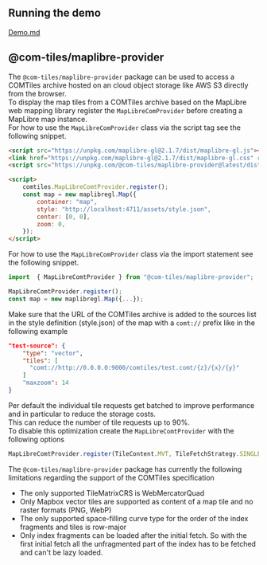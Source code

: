 ## Running the demo

[Demo.md](demo/README.md)

## @com-tiles/maplibre-provider

The `@com-tiles/maplibre-provider` package can be used to access a COMTiles archive hosted on an cloud object storage like AWS S3 directly from the browser.  
To display the map tiles from a COMTiles archive based on the MapLibre web mapping library register 
the `MapLibreComProvider` before creating a MapLibre map instance.  
For how to use the `MapLibreComProvider` class via the script tag see the following snippet.
````html
<script src="https://unpkg.com/maplibre-gl@2.1.7/dist/maplibre-gl.js"></script>
<link href="https://unpkg.com/maplibre-gl@2.1.7/dist/maplibre-gl.css" rel="stylesheet" />
<script src="https://unpkg.com/@com-tiles/maplibre-provider@latest/dist/maplibreComtProvider.js"></script>

<script>
    comtiles.MapLibreComtProvider.register();
    const map = new maplibregl.Map({
        container: "map",
        style: "http://localhost:4711/assets/style.json",
        center: [0, 0],
        zoom: 0,
    });
</script>
````

For how to use the `MapLibreComProvider` class via the import statement see the following snippet.
````js
import  { MapLibreComtProvider } from "@com-tiles/maplibre-provider";

MapLibreComtProvider.register();
const map = new maplibregl.Map({...});
````

Make sure that the URL of the COMTiles archive is added to the sources list in the style definition (style.json) of the map
with a `comt://` prefix like in the following example
````json
"test-source": {
    "type": "vector",
    "tiles": [
      "comt://http://0.0.0.0:9000/comtiles/test.comt/{z}/{x}/{y}"
    ]
    "maxzoom": 14
}
````

Per default the individual tile requests get batched to improve performance and in particular to reduce the storage costs.  
This can reduce the number of tile requests up to 90%.    
To disable this optimization create the `MapLibreComtProvider` with the following options
````js
MapLibreComtProvider.register(TileContent.MVT, TileFetchStrategy.SINGLE);
````

The `@com-tiles/maplibre-provider` package has currently the following limitations regarding the support of the COMTiles specification
- The only supported TileMatrixCRS is WebMercatorQuad 
- Only Mapbox vector tiles are supported as content of a map tile and no raster formats (PNG, WebP)
- The only supported space-filling curve type for the order of the index fragments and tiles is row-major
- Only index fragments can be loaded after the initial fetch. 
  So with the first initial fetch all the unfragmented part of the index has to be fetched and can't be lazy loaded.
